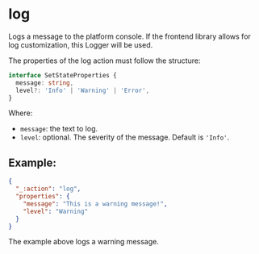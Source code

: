 # log
Logs a message to the platform console. If the frontend library allows for log customization, this Logger will be used.

The properties of the log action must follow the structure:

```typescript
interface SetStateProperties {
  message: string,
  level?: 'Info' | 'Warning' | 'Error',
}
```

Where:
- `message`: the text to log.
- `level`: optional. The severity of the message. Default is `'Info'`.

## Example:
```json
{
  "_:action": "log",
  "properties": {
    "message": "This is a warning message!",
    "level": "Warning"
  }
}
```

The example above logs a warning message.
